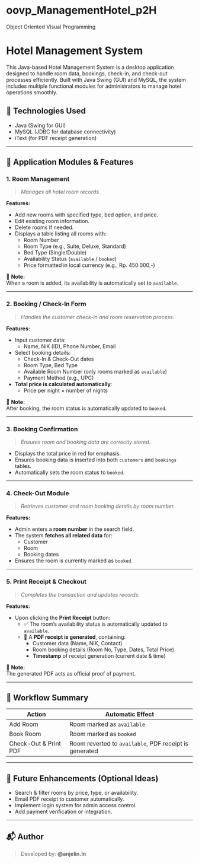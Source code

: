 # oovp_ManagementHotel_p2H
Object Oriented Visual Programming 


# Hotel Management System

This Java-based Hotel Management System is a desktop application designed to handle room data, bookings, check-in, and check-out processes efficiently. Built with Java Swing (GUI) and MySQL, the system includes multiple functional modules for administrators to manage hotel operations smoothly.

## 🔧 Technologies Used

- Java (Swing for GUI)
- MySQL (JDBC for database connectivity)
- iText (for PDF receipt generation)

---

## 📁 Application Modules & Features

### 1. **Room Management**
> _Manages all hotel room records._

**Features:**
- Add new rooms with specified type, bed option, and price.
- Edit existing room information.
- Delete rooms if needed.
- Displays a table listing all rooms with:
  - Room Number
  - Room Type (e.g., Suite, Deluxe, Standard)
  - Bed Type (Single/Double)
  - Availability Status (`available` / `booked`)
  - Price formatted in local currency (e.g., Rp. 450.000,-)

📝 **Note:**  
When a room is added, its availability is automatically set to `available`.

---

### 2. **Booking / Check-In Form**
> _Handles the customer check-in and room reservation process._

**Features:**
- Input customer data:
  - Name, NIK (ID), Phone Number, Email
- Select booking details:
  - Check-In & Check-Out dates
  - Room Type, Bed Type
  - Available Room Number (only rooms marked as `available`)
  - Payment Method (e.g., UPC)
- **Total price is calculated automatically**:
  - Price per night × number of nights

📝 **Note:**  
After booking, the room status is automatically updated to `booked`.

---

### 3. **Booking Confirmation**
> _Ensures room and booking data are correctly stored._

- Displays the total price in red for emphasis.
- Ensures booking data is inserted into both `customers` and `bookings` tables.
- Automatically sets the room status to `booked`.

---

### 4. **Check-Out Module**
> _Retrieves customer and room booking details by room number._

**Features:**
- Admin enters a **room number** in the search field.
- The system **fetches all related data** for:
  - Customer
  - Room
  - Booking dates
- Ensures the room is currently marked as `booked`.

---

### 5. **Print Receipt & Checkout**
> _Completes the transaction and updates records._

**Features:**
- Upon clicking the **Print Receipt** button:
  - ✅ The room’s availability status is automatically updated to `available`.
  - 📄 A **PDF receipt is generated**, containing:
    - Customer data (Name, NIK, Contact)
    - Room booking details (Room No, Type, Dates, Total Price)
    - **Timestamp** of receipt generation (current date & time)

📝 **Note:**  
The generated PDF acts as official proof of payment.

---

## 📌 Workflow Summary

| Action                 | Automatic Effect                                         
|------------------------|---------------------------------------------------------
| Add Room               | Room marked as `available`                              
| Book Room              | Room marked as `booked`                                 
| Check-Out & Print PDF  | Room reverted to `available`, PDF receipt is generated 

---

## 📎 Future Enhancements (Optional Ideas)

- Search & filter rooms by price, type, or availability.
- Email PDF receipt to customer automatically.
- Implement login system for admin access control.
- Add payment verification or integration.

---

## 📬 Author

> Developed by: **@anjelin.ln**   
